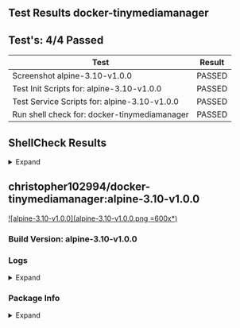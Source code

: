 ## Test Results docker-tinymediamanager

## Test's: 4/4 Passed

| Test | Result |
| ----------------------- | --- |
| Screenshot alpine-3.10-v1.0.0 | PASSED |
| Test Init Scripts for: alpine-3.10-v1.0.0 | PASSED |
| Test Service Scripts for: alpine-3.10-v1.0.0 | PASSED |
| Run shell check for: docker-tinymediamanager | PASSED |

<main>

<section markdown="1">
 
## ShellCheck Results

<details><summary>Expand</summary><blockquote><p>

<details><summary>File: tools/build/build_container.sh</summary><p>

```

In /workspace/tools/build/build_container.sh line 77:
source "${SCRIPTS_DIR}"/load_env_files.sh $ENV
       ^-- SC1090: Can't follow non-constant source. Use a directive to specify location.


In /workspace/tools/build/build_container.sh line 80:
source "${SCRIPTS_DIR}"/versioning.sh || true
       ^----------------------------^ SC1090: Can't follow non-constant source. Use a directive to specify location.

For more information:
  https://www.shellcheck.net/wiki/SC1090 -- Can't follow non-constant source....

```

</p></details>

<details><summary>File: tools/scripts/push_readme_to_dockerhub.sh</summary><p>

```

In /workspace/tools/scripts/push_readme_to_dockerhub.sh line 20:
				--write-out %{response_code} \
                                             ^-- SC1083: This { is literal. Check expression (missing ;/\n?) or quote it.
                                                           ^-- SC1083: This } is literal. Check expression (missing ;/\n?) or quote it.

For more information:
  https://www.shellcheck.net/wiki/SC1083 -- This { is literal. Check expressi...

```

</p></details>

<details><summary>File: tools/scripts/push_git_tag.sh</summary><p>

```

In /workspace/tools/scripts/push_git_tag.sh line 12:
		--data '{ "user" : { "email" : "${GIT_EMAIL}", "password" : "${GIT_TOKEN}" },
                       ^-- SC2016: Expressions don't expand in single quotes, use double quotes for that.

For more information:
  https://www.shellcheck.net/wiki/SC2016 -- Expressions don't expand in singl...

```

</p></details>

<details><summary>File: tools/scripts/load_env_files.sh</summary><p>

```

In /workspace/tools/scripts/load_env_files.sh line 15:
		export $(grep -Ev '^#' "${FILE}" | xargs)
                       ^-- SC2046: Quote this to prevent word splitting.

For more information:
  https://www.shellcheck.net/wiki/SC2046 -- Quote this to prevent word splitt...

```

</p></details>

<details><summary>File: tools/scripts/docker_test.sh</summary><p>

```

In /workspace/tools/scripts/docker_test.sh line 9:
	TAG="$(cat "${ENV}" | grep "IMAGE_TAG=" | sed 's#.*=##')"
                   ^------^ SC2002: Useless cat. Consider 'cmd < file | ..' or 'cmd file | ..' instead.

For more information:
  https://www.shellcheck.net/wiki/SC2002 -- Useless cat. Consider 'cmd < file...

```

</p></details>

<details><summary>File: tools/scripts/versioning.sh</summary><p>

```

In /workspace/tools/scripts/versioning.sh line 11:
if [ $? -eq 0 ]; then
     ^-- SC2181: Check exit code directly with e.g. 'if mycmd;', not indirectly with $?.

For more information:
  https://www.shellcheck.net/wiki/SC2181 -- Check exit code directly with e.g...

```

</p></details>

</blockquote></p></details>
</section>
 

<section markdown="1">

## christopher102994/docker-tinymediamanager:alpine-3.10-v1.0.0

[![alpine-3.10-v1.0.0](alpine-3.10-v1.0.0.png =600x*)](alpine-3.10-v1.0.0.png)

### Build Version: alpine-3.10-v1.0.0

### Logs

<details><summary>Expand</summary><p>

```
[s6-init] making user provided files available at /var/run/s6/etc...exited 0.
[s6-init] ensuring user provided files have correct perms...exited 0.
[fix-attrs.d] applying ownership & permissions fixes...
[fix-attrs.d] done.
[cont-init.d] executing container initialization scripts...
[cont-init.d] 01-users-and-groups: executing... 
usermod: no changes
[cont-init.d] 01-users-and-groups: exited 0.
[cont-init.d] 05-init-mounted-folders: executing... 
[05-init-mounted-folders]: First boot with mounted /config/data detected.
[05-init-mounted-folders]: First boot with mounted /config/log detected.
[cont-init.d] 05-init-mounted-folders: exited 0.
[cont-init.d] 10-display-container-info: executing... 
[10-display-container-info]: 
-------------------------
# USER DEFINED VARIABLES:
-------------------------
PUID=900
USERNAME=user
PGID=900
DISPLAY_WIDTH=1280
DISPLAY=:0
DISPLAY_HEIGHT=720
APP_NAME=TinyMediaManager
GROUPNAME=user
-------------------------
# UID/GID of user:
-------------------------
UID: 900
GID: 900
-------------------------
# FOLDER PERMISSIONS:
-------------------------
drwxr-xr-x 1 user user 4096 Mar 31 01:45 /app
drwxr-xr-x 4 user user 4096 Mar 31 01:47 /config
drwxr-xr-x 1 user user 4096 Mar 28 03:17 /defaults
-------------------------
[cont-init.d] 10-display-container-info: exited 0.
[cont-init.d] 20-certs: executing... 
[20-certs]: Generating DH Parameters (2048), this will take a while. . .
[20-certs]: Generating self-signed certificate for NGINX, this will take a while. . .
[20-certs]: Generating self-signed certificate for VNC server, this will take a while. . .
[cont-init.d] 20-certs: exited 0.
[cont-init.d] 20-vnc-password: executing... 
[cont-init.d] 20-vnc-password: exited 0.
[cont-init.d] done.
[services.d] starting services
[run]: The Package Manager is apk
[services.d] done.
[xvfb]: Starting . . .
[openbox]: Starting . . .
[x11vnc]: Starting . . .
[nginx]: Starting . . .

```

</p></details>

### Package Info

<details><summary>Expand</summary><p>

```
musl-1.1.22-r3
busybox-1.30.1-r3
alpine-baselayout-3.1.2-r0
alpine-keys-2.1-r2
libcrypto1.1-1.1.1d-r2
libssl1.1-1.1.1d-r2
ca-certificates-cacert-20190108-r0
libtls-standalone-2.9.1-r0
ssl_client-1.30.1-r3
zlib-1.2.11-r1
apk-tools-2.10.4-r2
scanelf-1.2.3-r0
musl-utils-1.1.22-r3
libc-utils-0.7.1-r0
xz-libs-5.2.4-r0
xz-5.2.4-r0
ncurses-terminfo-base-6.1_p20190518-r2
ncurses-libs-6.1_p20190518-r2
readline-8.0.0-r0
bash-5.0.0-r0
ca-certificates-20190108-r0
libacl-2.2.52-r6
libattr-2.4.48-r0
coreutils-8.31-r0
linux-pam-1.3.0-r1
shadow-4.6-r2
tzdata-2019c-r0
libjpeg-turbo-2.0.4-r0
libxau-1.0.9-r0
libbsd-0.9.1-r0
libxdmcp-1.1.3-r0
libxcb-1.13.1-r0
libx11-1.6.8-r1
libxcomposite-0.4.5-r0
libxext-1.3.4-r0
libxi-1.7.9-r2
libxtst-1.2.3-r3
pcre-8.43-r0
nginx-1.16.1-r2
libice-1.0.9-r3
libuuid-2.33.2-r0
libsm-1.2.3-r0
libxfixes-5.0.3-r2
libxrender-0.9.10-r3
libxcursor-1.2.0-r0
libxinerama-1.1.4-r1
libxrandr-1.5.2-r0
libffi-3.2.1-r6
libintl-0.19.8.1-r4
libblkid-2.33.2-r0
libmount-2.33.2-r0
glib-2.60.4-r0
libbz2-1.0.6-r7
libpng-1.6.37-r1
freetype-2.10.0-r0
giflib-5.1.9-r0
libid3tag-0.15.1b-r7
tiff-4.0.10-r3
imlib2-1.5.1-r0
expat-2.2.8-r0
fontconfig-2.13.1-r0
libxft-2.3.3-r0
pixman-0.38.4-r0
cairo-1.16.0-r2
fribidi-1.0.5-r2
libgcc-8.3.0-r0
graphite2-1.3.13-r1
harfbuzz-2.5.1-r0
pango-1.42.4-r2
libxml2-2.9.9-r3
libcroco-0.6.13-r1
shared-mime-info-1.12-r0
gdk-pixbuf-2.38.1-r0
librsvg-2.40.21-r0
openbox-libs-3.6.1-r2
xcb-util-0.4.0-r1
startup-notification-0.12-r3
openbox-3.6.1-r2
openssl-1.1.1d-r2
xdpyinfo-1.3.2-r0
encodings-1.0.4-r1
font-alias-1.0.3-r1
libfontenc-1.1.4-r0
mkfontscale-1.2.1-r1
util-macros-1.19.2-r0
font-misc-misc-1.1.2-r1
font-cursor-misc-1.0.3-r1
xkeyboard-config-2.27-r0
libxkbfile-1.1.0-r0
xkbcomp-1.4.2-r0
libxt-1.1.5-r2
libxmu-1.1.3-r0
xauth-1.0.10-r1
libsmartcols-2.33.2-r0
findmnt-2.33.2-r0
mcookie-2.33.2-r0
xmodmap-1.0.10-r0
mcpp-libs-2.7.2-r1
mcpp-2.7.2-r1
xrdb-1.2.0-r0
xinit-1.4.1-r0
mesa-19.0.6-r0
libxdamage-1.1.5-r0
libxxf86vm-1.1.4-r2
libpciaccess-0.14-r0
libdrm-2.4.98-r0
mesa-glapi-19.0.6-r0
libxshmfence-1.3-r0
mesa-gl-19.0.6-r0WARNING: Ignoring APKINDEX.00740ba1.tar.gz: No such file or directory
WARNING: Ignoring APKINDEX.d8b2a6f4.tar.gz: No such file or directory

libxfont2-2.0.3-r2
xvfb-1.20.5-r0
nghttp2-libs-1.39.2-r0
libcurl-7.66.0-r0
libstdc++-8.3.0-r0
tinyxml2-7.0.1-r0
libzen-0.4.37-r4
libmediainfo-19.04-r0
p11-kit-0.23.16.1-r0
libtasn1-4.14-r0
p11-kit-trust-0.23.16.1-r0
java-cacerts-1.0-r0
nspr-4.20-r0
sqlite-libs-3.28.0-r2
nss-3.44.3-r0
alsa-lib-1.1.9-r0
openjdk8-jre-lib-8.242.08-r0
java-common-0.2-r0
krb5-conf-1.0-r1
libcom_err-1.45.5-r0
keyutils-libs-1.6-r1
libverto-0.3.1-r0
krb5-libs-1.17-r0
lcms2-2.9-r1
pcsc-lite-libs-1.8.25-r1
liblksctp-1.0.18-r0
openjdk8-jre-base-8.242.08-r0
openjdk8-jre-8.242.08-r0
ttf-dejavu-2.37-r1

```

</p></details>
</section>

</main>